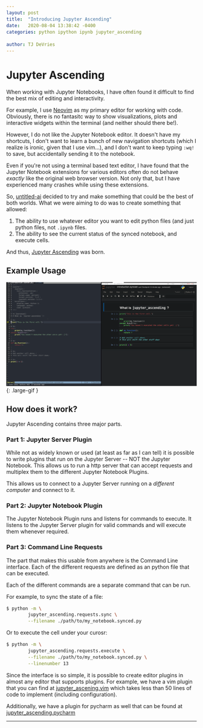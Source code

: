```yaml
---
layout: post
title:  "Introducing Jupyter Ascending"
date:   2020-08-04 13:38:42 -0400
categories: python ipython ipynb jupyter_ascending

author: TJ DeVries
---
```


# Jupyter Ascending

When working with Jupyter Notebooks, I have often found it difficult to find
the best mix of editing and interactivity.

For example, I use [Neovim](https://github.com/neovim/neovim) as my primary
editor for working with code. Obviously, there is no fantasitc way to show
visualizations, plots and interactive widgets within the terminal (and neither
should there be!).

However, I do not like the Jupyter Notebook editor. It doesn't have my
shortcuts, I don't want to learn a bunch of new navigation shortcuts (which I
realize is ironic, given that I use vim...), and I don't want to keep typing
`:wq!` to save, but accidentally sending it to the notebook.

Even if you're not using a terminal based text editor, I have found that the
Jupyter Notebook extensions for various editors often do not behave _exactly_
like the original web browser version. Not only that, but I have experienced
many crashes while using these extensions.

So, [untitled-ai](https://github.com/untitled-ai) decided to try and make
something that could be the best of both worlds. What we were aiming to do was
to create something that allowed:
1. The ability to use whatever editor you want to edit python files (and just
   python files, not `.ipynb` files.
2. The ability to see the current status of the synced notebook, and execute
cells.

And thus, [Jupyter Ascending](https://github.com/untitled-ai/jupyter_ascending)
was born.


## Example Usage

![Example](/assets/img/simple_jupyter_ascending.gif){: .large-gif }

## How does it work?

Jupyter Ascending contains three major parts.

### Part 1: Jupyter Server Plugin

While not as widely known or used (at least as far as I can tell) it is possible
to write plugins that run on the Jupyter Server -- NOT the Jupyter Notebook.
This allows us to run a http server that can accept requests and multiplex them
to the different Jupyter Notebook Plugins.

This allows us to connect to a Jupyter Server running on a _different computer_
and connect to it.

### Part 2: Jupyter Notebook Plugin

The Jupyter Notebook Plugin runs and listens for commands to execute. It listens
to the Jupyter Server plugin for valid commands and will execute them whenever
required.

### Part 3: Command Line Requests

The part that makes this usable from anywhere is the Command Line interface.
Each of the different requests are defined as an python file that can be
executed.

Each of the different commands are a separate command that can be run.

For example, to sync the state of a file:

```bash
$ python -m \
        jupyter_ascending.requests.sync \
        --filename ./path/to/my_notebook.synced.py
```

Or to execute the cell under your curosr:

```bash
$ python -m \
        jupyter_ascending.requests.execute \
        --filename ./path/to/my_notebook.synced.py \
        --linenumber 13
```

Since the interface is so simple, it is possible to create editor plugins in
almost any editor that supports plugins. For example, we have a vim plugin that
you can find at
[jupyter_ascening.vim](https://github.com/untitled-ai/jupyter_ascending.vim)
which takes less than 50 lines of code to implement (including configuration).

Additionally, we have a plugin for pycharm as well that can be found at 
[jupyter_ascending.pycharm](https://github.com/untitled-ai/jupyter_ascending.pycharm)


---

